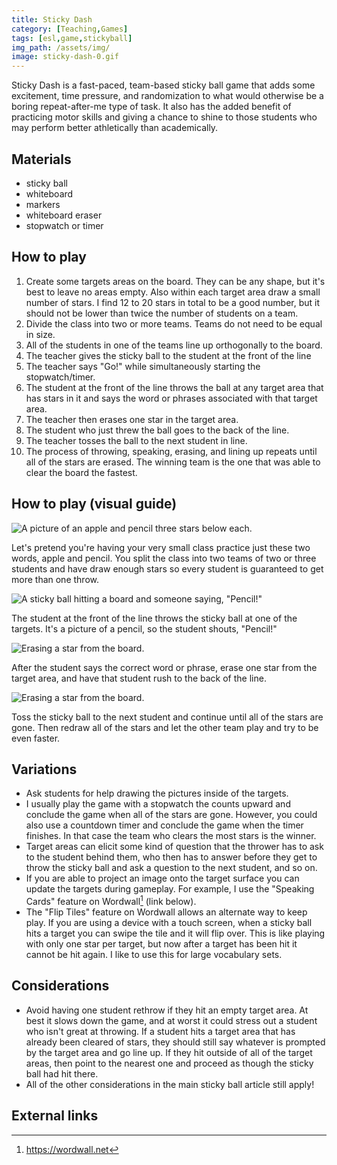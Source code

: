 ```yaml
---
title: Sticky Dash
category: [Teaching,Games]
tags: [esl,game,stickyball]
img_path: /assets/img/
image: sticky-dash-0.gif
---
```


Sticky Dash is a fast-paced, team-based sticky ball game that adds some excitement, time pressure, and randomization to what would otherwise be a boring repeat-after-me type of task. It also has the added benefit of practicing motor skills and giving a chance to shine to those students who may perform better athletically than academically.

## Materials

- sticky ball
- whiteboard
- markers
- whiteboard eraser
- stopwatch or timer

## How to play

1. Create some targets areas on the board. They can be any shape, but it's best to leave no areas empty. Also within each target area draw a small number of stars. I find 12 to 20 stars in total to be a good number, but it should not be lower than twice the number of students on a team.
1. Divide the class into two or more teams. Teams do not need to be equal in size.
1. All of the students in one of the teams line up orthogonally to the board.
1. The teacher gives the sticky ball to the student at the front of the line
1. The teacher says "Go!" while simultaneously starting the stopwatch/timer.
1. The student at the front of the line throws the ball at any target area that has stars in it and says the word or phrases associated with that target area.
1. The teacher then erases one star in the target area.
1. The student who just threw the ball goes to the back of the line.
1. The teacher tosses the ball to the next student in line.
1. The process of throwing, speaking, erasing, and lining up repeats until all of the stars are erased. The winning team is the one that was able to clear the board the fastest.

## How to play (visual guide)

![A picture of an apple and pencil three stars below each.](sticky-dash-1.gif)

Let's pretend you're having your very small class practice just these two words, apple and pencil. You split the class into two teams of two or three students and have draw enough stars so every student is guaranteed to get more than one throw.

![A sticky ball hitting a board and someone saying, "Pencil!"](sticky-dash-2.gif)

The student at the front of the line throws the sticky ball at one of the targets. It's a picture of a pencil, so the student shouts, "Pencil!"

![Erasing a star from the board.](sticky-dash-3.gif)

After the student says the correct word or phrase, erase one star from the target area, and have that student rush to the back of the line.

![Erasing a star from the board.](sticky-dash-4.gif)

Toss the sticky ball to the next student and continue until all of the stars are gone. Then redraw all of the stars and let the other team play and try to be even faster.

## Variations

- Ask students for help drawing the pictures inside of the targets.
- I usually play the game with a stopwatch the counts upward and conclude the game when all of the stars are gone. However, you could also use a countdown timer and conclude the game when the timer finishes. In that case the team who clears the most stars is the winner.
- Target areas can elicit some kind of question that the thrower has to ask to the student behind them, who then has to answer before they get to throw the sticky ball and ask a question to the next student, and so on.
- If you are able to project an image onto the target surface you can update the targets during gameplay. For example, I use the "Speaking Cards" feature on Wordwall[^1] (link below).
- The "Flip Tiles" feature on Wordwall allows an alternate way to keep play. If you are using a device with a touch screen, when a sticky ball hits a target you can swipe the tile and it will flip over. This is like playing with only one star per target, but now after a target has been hit it cannot be hit again. I like to use this for large vocabulary sets.

## Considerations

- Avoid having one student rethrow if they hit an empty target area. At best it slows down the game, and at worst it could stress out a student who isn't great at throwing. If a student hits a target area that has already been cleared of stars, they should still say whatever is prompted by the target area and go line up. If they hit outside of all of the target areas, then point to the nearest one and proceed as though the sticky ball had hit there.
- All of the other considerations in the main sticky ball article still apply!

## External links

[^1]: <https://wordwall.net>
